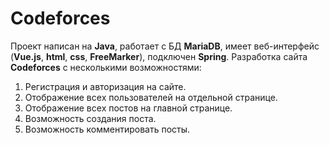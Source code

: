 # Codeforces

Проект написан на **Java**, работает с БД **MariaDB**, имеет веб-интерфейс (**Vue.js**, **html**, **css**, **FreeMarker**), подключен **Spring**.
Разработка сайта **Codeforces** с несколькими возможностями:
1. Регистрация и авторизация на сайте.
2. Отображение всех пользователей на отдельной странице.
3. Отображение всех постов на главной странице.
4. Возможность создания поста.
5. Возможность комментировать посты.
